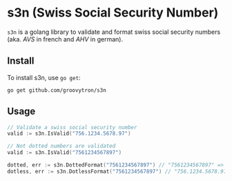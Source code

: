 # s3n (Swiss Social Security Number)

`s3n` is a  golang library to validate and format swiss social security numbers (aka. *AVS* in french and *AHV* in german).

## Install

To install s3n, use `go get`:

```
go get github.com/groovytron/s3n
```

## Usage

```go
// Validate a swiss social security number
valid := s3n.IsValid("756.1234.5678.97")

// Not dotted numbers are validated
valid := s3n.IsValid("7561234567897")

dotted, err := s3n.DottedFormat("7561234567897") // "7561234567897" => "756.1234.5678.97"
dotless, err := s3n.DotlessFormat("7561234567897") // "756.1234.5678.97" => "7561234567897"
```
